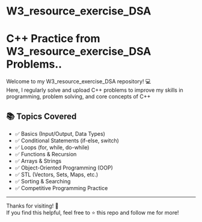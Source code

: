 # W3_resource_exercise_DSA
# C++ Practice from W3_resource_exercise_DSA Problems..


Welcome to my W3_resource_exercise_DSA repository! 💻  
Here, I regularly solve and upload C++ problems to improve my skills in programming, problem solving, and core concepts of C++

## 📚 Topics Covered

- ✅ Basics (Input/Output, Data Types)
- ✅ Conditional Statements (if-else, switch)
- ✅ Loops (for, while, do-while)
- ✅ Functions & Recursion
- ✅ Arrays & Strings
- ✅ Object-Oriented Programming (OOP)
- ✅ STL (Vectors, Sets, Maps, etc.)
- ✅ Sorting & Searching
- ✅ Competitive Programming Practice

---

Thanks for visiting! 🌟  
If you find this helpful, feel free to ⭐ this repo and follow me for more!
